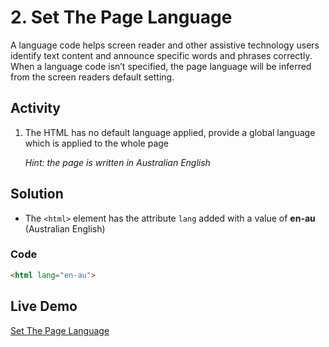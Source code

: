 # 2. Set The Page Language
A language code helps screen reader and other assistive technology users identify text content and announce specific words and phrases correctly. When a language code isn’t specified, the page language will be inferred from the screen readers default setting.

## Activity
1. The HTML has no default language applied, provide a global language which is applied to the whole page<p> _Hint: the page is written in Australian English_

## Solution
* The `<html>` element has the attribute `lang` added with a value of **en-au** (Australian English)

### Code
```html
<html lang="en-au">
```

## Live Demo
[Set The Page Language](https://canaxess.github.io/ACME-fashion-house/1-build-structure-of-page/2-set-page-language/finish/)
